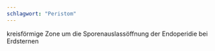 ```yaml
---
schlagwort: "Peristom"
---
```

kreisförmige Zone um die Sporenauslassöffnung der Endoperidie bei Erdsternen


